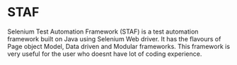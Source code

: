 STAF
====

Selenium Test Automation Framework (STAF) is a test automation framework built on Java using Selenium Web driver. It has the flavours of Page object Model, Data driven and Modular frameworks. This framework is very useful for the user who doesnt have lot of coding experience.
